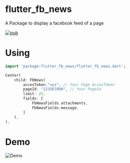 # flutter_fb_news

A Package to display a facebook feed of a page

[![pub](https://img.shields.io/pub/v/flutter_fb_news.svg)](https://pub.dev/packages/flutter_fb_news)


# Using
```dart
import 'package:flutter_fb_news/flutter_fb_news.dart';

Center(
    child: FbNews(
        accesToken:"xyz", // Your Page AccesToken
        pageId: "123567890", // Your PageId
        limit: 25,
        fields: [
            FbNewsFields.attachments,
            FbNewsFields.message,
        ]
    ),
),
```
# Demo
![Demo](https://raw.githubusercontent.com/cedteg/flutter_fb_news/main/demo/flutter_fb_news-demo1.png)